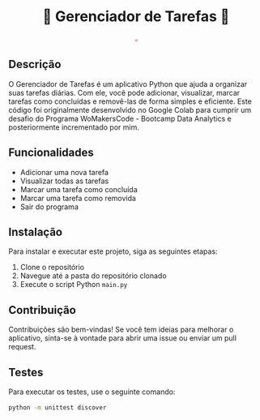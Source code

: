 <p align="center">
  <h1 align="center">🐾 Gerenciador de Tarefas 🐾</h1>
</p>

<p align="center">
  <img src="./assets/capa.JPEG" alt="Capa do Projeto" style="width: 50%; max-width: 5px;">
</p>

## Descrição

O Gerenciador de Tarefas é um aplicativo Python que ajuda a organizar suas tarefas diárias. Com ele, você pode adicionar, visualizar, marcar tarefas como concluídas e removê-las de forma simples e eficiente. 
Este código foi originalmente desenvolvido no Google Colab para cumprir um desafio do Programa WoMakersCode - Bootcamp Data Analytics e posteriormente incrementado por mim.

## Funcionalidades

- Adicionar uma nova tarefa
- Visualizar todas as tarefas
- Marcar uma tarefa como concluída
- Marcar uma tarefa como removida
- Sair do programa

## Instalação

Para instalar e executar este projeto, siga as seguintes etapas:

1. Clone o repositório
2. Navegue até a pasta do repositório clonado
3. Execute o script Python `main.py`

## Contribuição

Contribuições são bem-vindas! Se você tem ideias para melhorar o aplicativo, sinta-se à vontade para abrir uma issue ou enviar um pull request.

## Testes

Para executar os testes, use o seguinte comando:

```bash
python -m unittest discover

